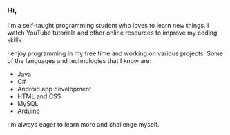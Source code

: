 <html>
 <head>
  
 </head>



 <body>
  
   <h3>Hi,</h3>

   <p>I'm a self-taught programming student who loves to learn new things. I watch YouTube tutorials and other online resources to improve my coding skills.</p>
   
   <p>I enjoy programming in my free time and working on various projects. Some of the languages and technologies that I know are:</p>
   
   <ul>
     <li>Java</li>
     <li>C#</li>
     <li>Android app development</li>
     <li>HTML and CSS</li>
     <li>MySQL</li>
     <li>Arduino</li>
   </ul>
 
   <p>I'm always eager to learn more and challenge myself.</p>

  
 </body>


</html>

